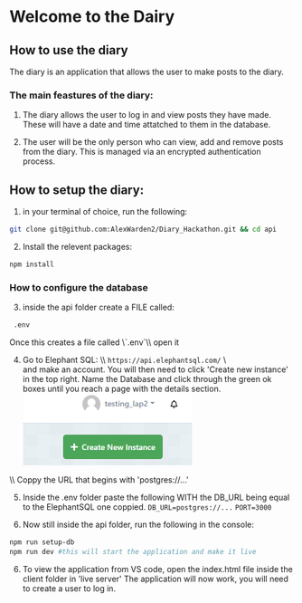 # Welcome to the Dairy

## How to use the diary

The diary is an application that allows the user to make posts to the diary.

### The main feastures of the diary: 

1. The diary allows the user to log in and view posts they have made. These will have a date and time attatched to them in the database. 

2. The user will be the only person who can view, add and remove posts from the diary. This is managed via an encrypted authentication process. 

## How to setup the diary:

1. in your terminal of choice, run the following:

```sh
git clone git@github.com:AlexWarden2/Diary_Hackathon.git && cd api
```

2. Install the relevent packages: 

```sh
npm install 
```
### How to configure the database

3. inside the api folder create a FILE called:
```sh
 .env 
```
Once this creates a file called \\\`.env`\\\ open it

4. Go to Elephant SQL: \\\ `https://api.elephantsql.com/` \\\
and make an account. You will then need to click 'Create new instance' in the top right. 
Name the Database and click through the green ok boxes until you reach a page with the details section. 
![Alt text](image.png)

\\\ Coppy the URL that begins with 'postgres://...'

5. Inside the .env folder paste the following WITH the DB_URL being equal to the ElephantSQL one coppied. 
`DB_URL=postgres://...`
`PORT=3000`

5. Now still inside the api folder, run the following in the console:
```sh
npm run setup-db
npm run dev #this will start the application and make it live
```
6. To view the application from VS code, open the index.html file inside the client folder in 'live server'
The application will now work, you will need to create a user to log in. 

